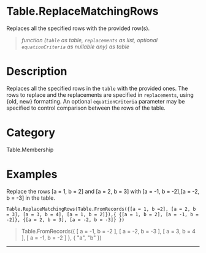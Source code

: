 ﻿# Table.ReplaceMatchingRows
Replaces all the specified rows with the provided row(s).
> _function (<code>table</code> as table, <code>replacements</code> as list, optional <code>equationCriteria</code> as nullable any) as table_
# Description 
Replaces all the specified rows in the <code>table</code> with the provided ones. The rows to replace and the replacements are specified in <code>replacements</code>, using {old, new} formatting. 
    An optional <code>equationCriteria</code> parameter may be specified to control comparison between the rows of the table.
# Category 
Table.Membership
# Examples 
Replace the rows [a = 1, b = 2] and [a = 2, b = 3] with [a = -1, b = -2],[a = -2, b = -3] in the table.
```
Table.ReplaceMatchingRows(Table.FromRecords({[a = 1, b =2], [a = 2, b = 3], [a = 3, b = 4], [a = 1, b = 2]}),{ {[a = 1, b = 2], [a = -1, b = -2]}, {[a = 2, b = 3], [a = -2, b = -3]} })
```
> Table.FromRecords({ [
        a = -1,
        b = -2
    ], [
        a = -2,
        b = -3
    ], [
        a = 3,
        b = 4
    ], [
        a = -1,
        b = -2
    ] }, {
    "a",
    "b"
})
***
